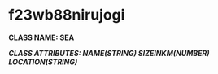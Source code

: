 # f23wb88nirujogi

**CLASS NAME: SEA**

***CLASS ATTRIBUTES: NAME(STRING) SIZEINKM(NUMBER) LOCATION(STRING)***